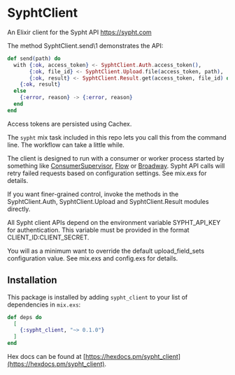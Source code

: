 # SyphtClient

An Elixir client for the Sypht API <https://sypht.com>

The method SyphtClient.send\1 demonstrates the API:

```elixir
def send(path) do
  with {:ok, access_token} <- SyphtClient.Auth.access_token(),
       {:ok, file_id} <- SyphtClient.Upload.file(access_token, path),
       {:ok, result} <- SyphtClient.Result.get(access_token, file_id) do
    {:ok, result}
  else
    {:error, reason} -> {:error, reason}
  end
end
```

Access tokens are persisted using Cachex.

The `sypht` mix task included in this repo lets you call this from the command line. The workflow can take a little while.

The client is designed to run with a consumer or worker process started by something like [ConsumerSupervisor](https://hexdocs.pm/gen_stage/ConsumerSupervisor.html), [Flow](https://hexdocs.pm/flow/Flow.html) or [Broadway](https://hexdocs.pm/broadway/Broadway.html). Sypht API calls will retry failed requests based on configuration settings. See mix.exs for details.

If you want finer-grained control, invoke the methods in the SyphtClient.Auth, SyphtClient.Upload and SyphtClient.Result modules directly.

All Sypht client APIs depend on the environment variable SYPHT_API_KEY for authentication. This variable must be provided in the format CLIENT_ID:CLIENT_SECRET.

You will as a minimum want to override the default upload_field_sets configuration value. See mix.exs and config.exs for details.

## Installation

This package is installed by adding `sypht_client` to your list of dependencies in `mix.exs`:

```elixir
def deps do
  [
    {:sypht_client, "~> 0.1.0"}
  ]
end
```

Hex docs can be found at [https://hexdocs.pm/sypht_client](https://hexdocs.pm/sypht_client).
